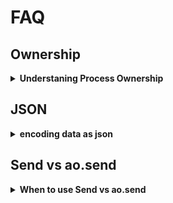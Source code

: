# FAQ

## Ownership

<details>
  <summary><strong>Understaning Process Ownership</strong></summary>

Start a new process with the aos console, the ownership of the process is set to your wallet address. **aos** uses the **Owner** global variable to define the ownership of the process. If you wish to transfer ownership or lock the process so that no one can own, you simply modify the **Owner** variable to another wallet address or set it to **nil**.

</details>

## JSON

<details>
  <summary><strong>encoding data as json</strong></summary>

When sending data to another process or an external service, you may want to use JSON as a way to encode the data for recipients. Using the json module in lua, you can **encode** and **decode** pure lua tables that contain values.

```lua
Send({Target = Router, Data = require('json').encode({hello = "world"})})
```

</details>

## Send vs ao.send

<details>
  <summary><strong>When to use Send vs ao.send</strong></summary>

Both functions send a message to a process, the difference is ao.send returns the message, in case you want to log it or troubleshoot. The **Send** function is intended to be used in the console for easier access. It is preferred to use **ao.send** in the **handlers**. But they are both interchangable in **aos**.

</details>
